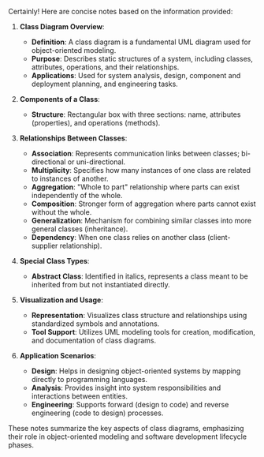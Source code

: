 Certainly! Here are concise notes based on the information provided:

1. **Class Diagram Overview**:
   - **Definition**: A class diagram is a fundamental UML diagram used for object-oriented modeling.
   - **Purpose**: Describes static structures of a system, including classes, attributes, operations, and their relationships.
   - **Applications**: Used for system analysis, design, component and deployment planning, and engineering tasks.

2. **Components of a Class**:
   - **Structure**: Rectangular box with three sections: name, attributes (properties), and operations (methods).

3. **Relationships Between Classes**:
   - **Association**: Represents communication links between classes; bi-directional or uni-directional.
   - **Multiplicity**: Specifies how many instances of one class are related to instances of another.
   - **Aggregation**: "Whole to part" relationship where parts can exist independently of the whole.
   - **Composition**: Stronger form of aggregation where parts cannot exist without the whole.
   - **Generalization**: Mechanism for combining similar classes into more general classes (inheritance).
   - **Dependency**: When one class relies on another class (client-supplier relationship).

4. **Special Class Types**:
   - **Abstract Class**: Identified in italics, represents a class meant to be inherited from but not instantiated directly.

5. **Visualization and Usage**:
   - **Representation**: Visualizes class structure and relationships using standardized symbols and annotations.
   - **Tool Support**: Utilizes UML modeling tools for creation, modification, and documentation of class diagrams.

6. **Application Scenarios**:
   - **Design**: Helps in designing object-oriented systems by mapping directly to programming languages.
   - **Analysis**: Provides insight into system responsibilities and interactions between entities.
   - **Engineering**: Supports forward (design to code) and reverse engineering (code to design) processes.

These notes summarize the key aspects of class diagrams, emphasizing their role in object-oriented modeling and software development lifecycle phases.